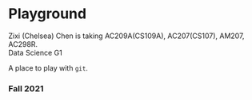 # Playground

Zixi (Chelsea) Chen is taking AC209A(CS109A), AC207(CS107), AM207, AC298R.     
Data Science G1

A place to play with `git`.

### Fall 2021
